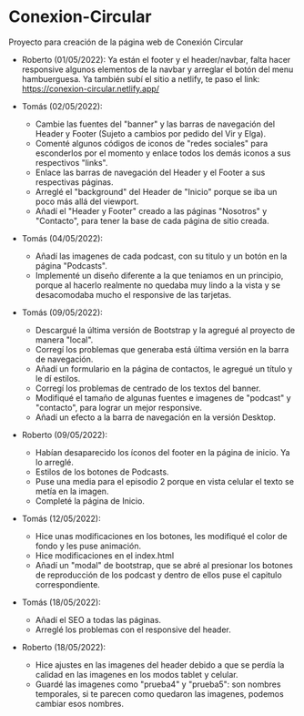 # Conexion-Circular
Proyecto para creación de la página web de Conexión Circular

- Roberto (01/05/2022): 
Ya están el footer y el header/navbar, falta hacer responsive algunos elementos de la navbar y arreglar el botón del menu hambuerguesa.
Ya también subí el sitio a netlify, te paso el link:
https://conexion-circular.netlify.app/

- Tomás (02/05/2022): 
    - Cambie las fuentes del "banner" y las barras de navegación del Header y Footer (Sujeto a cambios por pedido del Vir y Elga).
    - Comenté algunos códigos de iconos de "redes sociales" para esconderlos por el momento y enlace todos los demás iconos a sus respectivos "links".
    - Enlace las barras de navegación del Header y el Footer a sus respectivas páginas.
    - Arreglé el "background" del Header de "Inicio" porque se iba un poco más allá del viewport.
    - Añadí el "Header y Footer" creado a las páginas "Nosotros" y "Contacto", para tener la base de cada página de sitio creada.   

- Tomás (04/05/2022):
    - Añadí las imagenes de cada podcast, con su titulo y un botón en la página "Podcasts".
    - Implementé un diseño diferente a la que teniamos en un principio, porque al hacerlo realmente no quedaba muy lindo a la vista y se desacomodaba mucho el responsive de las tarjetas.

- Tomás (09/05/2022):
    - Descargué la última versión de Bootstrap y la agregué al proyecto de manera "local".
    - Corregí los problemas que generaba está última versión en la barra de navegación. 
    - Añadí un formulario en la página de contactos, le agregué un título y le dí estilos. 
    - Corregí los problemas de centrado de los textos del banner.
    - Modifiqué el tamaño de algunas fuentes e imagenes de "podcast" y "contacto", para lograr un mejor responsive.
    - Añadí un efecto a la barra de navegación en la versión Desktop.

- Roberto (09/05/2022):
    - Habían desaparecido los íconos del footer en la página de inicio. Ya lo arreglé.
    - Estilos de los botones de Podcasts.
    - Puse una media para el episodio 2 porque en vista celular el texto se metía en la imagen.
    - Completé la página de Inicio.

- Tomás (12/05/2022):
    - Hice unas modificaciones en los botones, les modifiqué el color de fondo y les puse animación.
    - Hice modificaciones en el index.html
    - Añadí un "modal" de bootstrap, que se abré al presionar los botones de reproducción de los podcast y dentro de ellos puse el capitulo correspondiente. 

- Tomás (18/05/2022):
    - Añadí el SEO a todas las páginas.
    - Arreglé los problemas con el responsive del header. 

- Roberto (18/05/2022):
    - Hice ajustes en las imagenes del header debido a que se perdía la calidad en las imagenes en los modos tablet y celular.
    - Guardé las imagenes como "prueba4" y "prueba5": son nombres temporales, si te parecen como quedaron las imagenes, podemos cambiar esos nombres.
